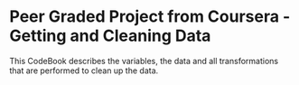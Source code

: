 # Peer Graded Project from Coursera - Getting and Cleaning Data

This CodeBook describes the variables, the data and all transformations that are performed to clean up the data.

